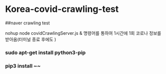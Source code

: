 # Korea-covid-crawling-test
##naver crawling test

nohup node covidCrawlingServer.js & 명령어를 통하여 1시간에 1회 코로나 정보를 받아옴(터미널 종료 후에도 )

### sudo apt-get install python3-pip
### pip3 install ~~
